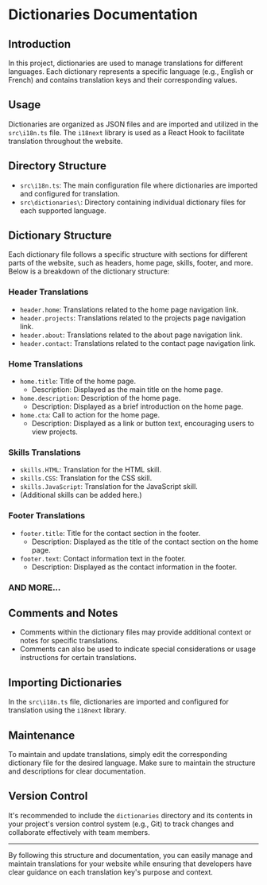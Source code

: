 # Dictionaries Documentation

## Introduction

In this project, dictionaries are used to manage translations for different languages. Each dictionary represents a specific language (e.g., English or French) and contains translation keys and their corresponding values.

## Usage

Dictionaries are organized as JSON files and are imported and utilized in the `src\i18n.ts` file. The `i18next` library is used as a React Hook to facilitate translation throughout the website.

## Directory Structure

- `src\i18n.ts`: The main configuration file where dictionaries are imported and configured for translation.
- `src\dictionaries\`: Directory containing individual dictionary files for each supported language.

## Dictionary Structure

Each dictionary file follows a specific structure with sections for different parts of the website, such as headers, home page, skills, footer, and more. Below is a breakdown of the dictionary structure:

### Header Translations

- `header.home`: Translations related to the home page navigation link.
- `header.projects`: Translations related to the projects page navigation link.
- `header.about`: Translations related to the about page navigation link.
- `header.contact`: Translations related to the contact page navigation link.

### Home Translations

- `home.title`: Title of the home page.
  - Description: Displayed as the main title on the home page.
- `home.description`: Description of the home page.
  - Description: Displayed as a brief introduction on the home page.
- `home.cta`: Call to action for the home page.
  - Description: Displayed as a link or button text, encouraging users to view projects.

### Skills Translations

- `skills.HTML`: Translation for the HTML skill.
- `skills.CSS`: Translation for the CSS skill.
- `skills.JavaScript`: Translation for the JavaScript skill.
- (Additional skills can be added here.)

### Footer Translations

- `footer.title`: Title for the contact section in the footer.
  - Description: Displayed as the title of the contact section on the home page.
- `footer.text`: Contact information text in the footer.
  - Description: Displayed as the contact information in the footer.

### AND MORE...

## Comments and Notes

- Comments within the dictionary files may provide additional context or notes for specific translations.
- Comments can also be used to indicate special considerations or usage instructions for certain translations.

## Importing Dictionaries

In the `src\i18n.ts` file, dictionaries are imported and configured for translation using the `i18next` library.

## Maintenance

To maintain and update translations, simply edit the corresponding dictionary file for the desired language. Make sure to maintain the structure and descriptions for clear documentation.

## Version Control

It's recommended to include the `dictionaries` directory and its contents in your project's version control system (e.g., Git) to track changes and collaborate effectively with team members.

---

By following this structure and documentation, you can easily manage and maintain translations for your website while ensuring that developers have clear guidance on each translation key's purpose and context.